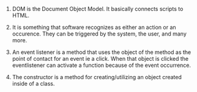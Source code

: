 1. DOM is the Document Object Model. It basically connects scripts to HTML.

2. It is something that software recognizes as either an action or an occurence. They can be triggered by the system, the user, and many more.

3. An event listener is a method that uses the object of the method as the point of contact for an event ie a click. When that object is clicked the eventlistener can activate a function because of the event occurrence. 

4. The constructor is a method for creating/utilizing an object created inside of a class.
